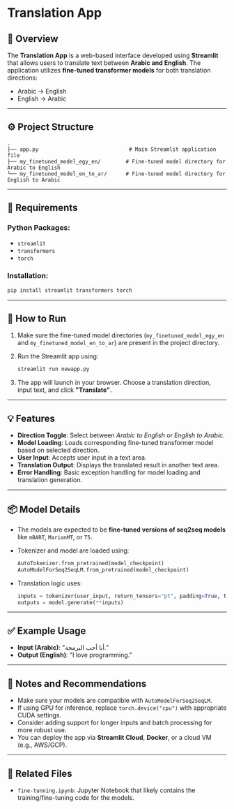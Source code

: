 # Translation App

## 📌 Overview

The **Translation App** is a web-based interface developed using **Streamlit** that allows users to translate text between **Arabic and English**. The application utilizes **fine-tuned transformer models** for both translation directions:

* Arabic → English
* English → Arabic

---

## ⚙️ Project Structure

```plaintext
.
├── app.py                             # Main Streamlit application file
├── my_finetuned_model_egy_en/        # Fine-tuned model directory for Arabic to English
└── my_finetuned_model_en_to_ar/      # Fine-tuned model directory for English to Arabic
```

---

## 🧰 Requirements

### Python Packages:

* `streamlit`
* `transformers`
* `torch`

### Installation:

```bash
pip install streamlit transformers torch
```

---

## 🚀 How to Run

1. Make sure the fine-tuned model directories (`my_finetuned_model_egy_en` and `my_finetuned_model_en_to_ar`) are present in the project directory.
2. Run the Streamlit app using:

   ```bash
   streamlit run newapp.py
   ```
3. The app will launch in your browser. Choose a translation direction, input text, and click **"Translate"**.

---

## 💡 Features

* **Direction Toggle**: Select between *Arabic to English* or *English to Arabic*.
* **Model Loading**: Loads corresponding fine-tuned transformer model based on selected direction.
* **User Input**: Accepts user input in a text area.
* **Translation Output**: Displays the translated result in another text area.
* **Error Handling**: Basic exception handling for model loading and translation generation.

---

## 📦 Model Details

* The models are expected to be **fine-tuned versions of seq2seq models** like `mBART`, `MarianMT`, or `T5`.

* Tokenizer and model are loaded using:

  ```python
  AutoTokenizer.from_pretrained(model_checkpoint)
  AutoModelForSeq2SeqLM.from_pretrained(model_checkpoint)
  ```

* Translation logic uses:

  ```python
  inputs = tokenizer(user_input, return_tensors="pt", padding=True, truncation=True).to("cpu")
  outputs = model.generate(**inputs)
  ```

---

## ✅ Example Usage

* **Input (Arabic)**: "أنا أحب البرمجة."
* **Output (English)**: "I love programming."

---

## 🧪 Notes and Recommendations

* Make sure your models are compatible with `AutoModelForSeq2SeqLM`.
* If using GPU for inference, replace `torch.device("cpu")` with appropriate CUDA settings.
* Consider adding support for longer inputs and batch processing for more robust use.
* You can deploy the app via **Streamlit Cloud**, **Docker**, or a cloud VM (e.g., AWS/GCP).

---

## 📁 Related Files

* `fine-tunning.ipynb`: Jupyter Notebook that likely contains the training/fine-tuning code for the models.
